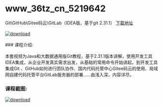 # www_36tz_cn_5219642
Git\GitHub\Gitee码云\GitLab（IDEA版，基于git 2.31.1）
[下载地址](http://www.36tz.cn/article/5219642 "下载地址")
<br/></br>[![download](http://36tz.cn/muke_img/2021_04_1-68-300x174.png "下载地址")](http://www.36tz.cn/article/5219642 "下载地址")
<br/></br>### 课程介绍:<br/></br>本套视频为Java和大数据通用版Git教程，基于2.31.1版本讲解，使用开发工具IDEA集成，从企业开发真实需求出发，从基础的常用命令开始讲起，到开发工具集成Git 、GitHub如何进行团队协作、国内代码托管中心Gitee码云的使用、局域网自建代码托管平台GitLab服务器的部署……由浅入深，内容详尽。

### 课程截图:
[![download](http://36tz.cn/muke_img/2021_04_2-73.png "下载地址")](http://www.36tz.cn/article/5219642 "下载地址")
